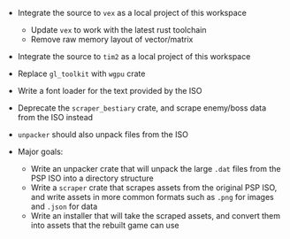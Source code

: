 - Integrate the source to `vex` as a local project of this workspace
  - Update `vex` to work with the latest rust toolchain
  - Remove raw memory layout of vector/matrix
- Integrate the source to `tim2` as a local project of this workspace
- Replace `gl_toolkit` with `wgpu` crate
- Write a font loader for the text provided by the ISO
- Deprecate the `scraper_bestiary` crate, and scrape enemy/boss data from the ISO instead
- `unpacker` should also unpack files from the ISO

- Major goals:
  - Write an unpacker crate that will unpack the large `.dat` files from the PSP ISO into a directory structure
  - Write a `scraper` crate that scrapes assets from the original PSP ISO, and write assets in more common formats such as `.png` for images and `.json` for data
  - Write an installer that will take the scraped assets, and convert them into assets that the rebuilt game can use
